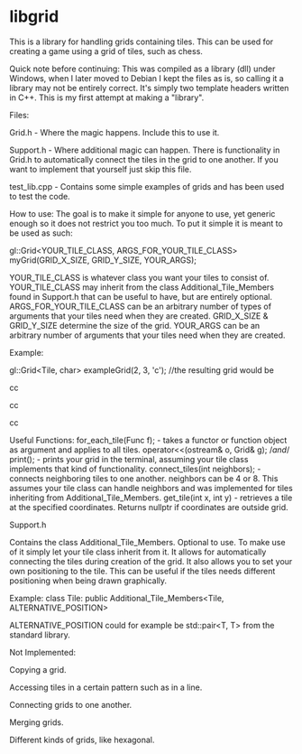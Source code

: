 # libgrid
This is a library for handling grids containing tiles. This can be used for creating a game using a grid of tiles, such as chess.

Quick note before continuing: This was compiled as a library (dll) under Windows, when I later moved to Debian I kept the files as is, so calling it a library may not be entirely correct. It's simply two template headers written in C++. This is my first attempt at making a "library". 

Files:

Grid.h - Where the magic happens. Include this to use it.

Support.h - Where additional magic can happen. There is functionality in Grid.h to automatically connect the tiles in the grid to one another. If you want to implement that yourself just skip this file.

test_lib.cpp - Contains some simple examples of grids and has been used to test the code.

How to use:
The goal is to make it simple for anyone to use, yet generic enough so it does not restrict you too much. 
To put it simple it is meant to be used as such:

gl::Grid\<YOUR_TILE_CLASS, ARGS_FOR_YOUR_TILE_CLASS\> myGrid(GRID_X_SIZE, GRID_Y_SIZE, YOUR_ARGS);

YOUR_TILE_CLASS is whatever class you want your tiles to consist of. YOUR_TILE_CLASS may inherit from the class Additional_Tile_Members found in Support.h that can be useful to have, but are entirely optional. 
ARGS_FOR_YOUR_TILE_CLASS can be an arbitrary number of types of arguments that your tiles need when they are created. 
GRID_X_SIZE & GRID_Y_SIZE determine the size of the grid.
YOUR_ARGS can be an arbitrary number of arguments that your tiles need when they are created.

Example:

gl::Grid\<Tile, char> exampleGrid(2, 3, 'c');
//the resulting grid would be

cc

cc

cc

Useful Functions:
for_each_tile(Func f); - takes a functor or function object as argument and applies to all tiles.
operator<<(ostream& o, Grid& g); /*and*/ print(); - prints your grid in the terminal, assuming your tile class implements that kind of functionality.
connect_tiles(int neighbors); - connects neighboring tiles to one another. neighbors can be 4 or 8. This assumes your tile class can handle neighbors and was implemented for tiles inheriting from Additional_Tile_Members. 
get_tile(int x, int y) - retrieves a tile at the specified coordinates. Returns nullptr if coordinates are outside grid.

Support.h

Contains the class Additional_Tile_Members. Optional to use. To make use of it simply let your tile class inherit from it. It allows for automatically connecting the tiles during creation of the grid. It also allows you to set your own positioning to the tile. This can be useful if the tiles needs different positioning when being drawn graphically. 

Example:
class Tile: public Additional_Tile_Members<Tile, ALTERNATIVE_POSITION>

ALTERNATIVE_POSITION could for example be std::pair<T, T> from the standard library.

Not Implemented:

Copying a grid.

Accessing tiles in a certain pattern such as in a line.

Connecting grids to one another.

Merging grids.

Different kinds of grids, like hexagonal. 
